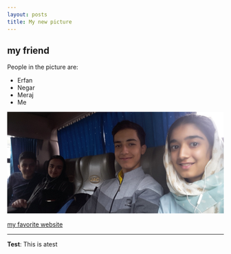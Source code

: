 ```yaml
---
layout: posts
title: My new picture
---
```


## my friend
People in the picture are:
- Erfan
- Negar
- Meraj
- Me



![image](../assets/images/travel.jpg "family picture")


[my favorite website](http://www.google.com)



---
**Test**: This is atest
